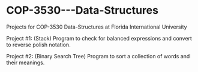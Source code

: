 # COP-3530---Data-Structures

Projects for COP-3530 Data-Structures at Florida International University

Project #1: (Stack) Program to check for balanced expressions and convert to reverse polish notation.

Project #2: (Binary Search Tree) Program to sort a collection of words and their meanings.
